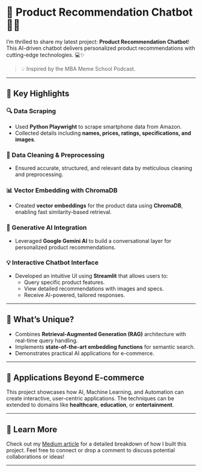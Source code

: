 # 🚀 Product Recommendation Chatbot 🤖🎉

I’m thrilled to share my latest project: **Product Recommendation Chatbot**! This AI-driven chatbot delivers personalized product recommendations with cutting-edge technologies. 💻✨  

> 💡 Inspired by the MBA Meme School Podcast.

---

## 🌟 Key Highlights

### 🔍 Data Scraping
- Used **Python Playwright** to scrape smartphone data from Amazon.  
- Collected details including **names, prices, ratings, specifications, and images**.

### 🧹 Data Cleaning & Preprocessing
- Ensured accurate, structured, and relevant data by meticulous cleaning and preprocessing.

### 📊 Vector Embedding with ChromaDB
- Created **vector embeddings** for the product data using **ChromaDB**, enabling fast similarity-based retrieval.

### 🧠 Generative AI Integration
- Leveraged **Google Gemini AI** to build a conversational layer for personalized product recommendations.

### 💡 Interactive Chatbot Interface
- Developed an intuitive UI using **Streamlit** that allows users to:
  - Query specific product features.
  - View detailed recommendations with images and specs.
  - Receive AI-powered, tailored responses.

---

## 🌟 What’s Unique?  
- Combines **Retrieval-Augmented Generation (RAG)** architecture with real-time query handling.  
- Implements **state-of-the-art embedding functions** for semantic search.  
- Demonstrates practical AI applications for e-commerce.

---

## 🚀 Applications Beyond E-commerce
This project showcases how AI, Machine Learning, and Automation can create interactive, user-centric applications. The techniques can be extended to domains like **healthcare**, **education**, or **entertainment**.  

---

## 📖 Learn More  
Check out my [Medium article](#) for a detailed breakdown of how I built this project. Feel free to connect or drop a comment to discuss potential collaborations or ideas!

---
